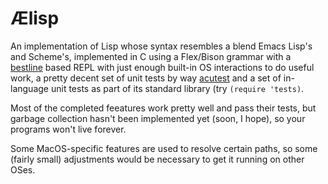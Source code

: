 # Ælisp

An implementation of Lisp whose syntax resembles a blend Emacs Lisp's and Scheme's, implemented in C using a Flex/Bison grammar with a [bestline](https://github.com/jart/bestline) based REPL with just enough built-in OS interactions to do useful work, a pretty decent set of unit tests by way [acutest](https://github.com/mity/acutest) and a set of in-language unit tests as part of its standard library (try `(require 'tests)`.

Most of the completed feeatures work pretty well and pass their tests, but garbage collection hasn't been implemented yet (soon, I hope), so your programs won't live forever.

Some MacOS-specific features are used to resolve certain paths, so some (fairly small) adjustments would be necessary to get it running on other OSes.
